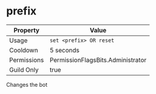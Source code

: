 # prefix

| Property | Value |
|----------|-------|
| Usage | `set <prefix> OR reset` |
| Cooldown | 5 seconds |
| Permissions | PermissionFlagsBits.Administrator |
| Guild Only | true |

Changes the bot